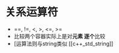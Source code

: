 # 关系运算符

- ==, !=, &lt;, &gt;, &lt;=, &gt;=
- 比较两个容器实际上是对**元素 逐个**比较
- [运算法则与string类似
  [[c++_std_string]]